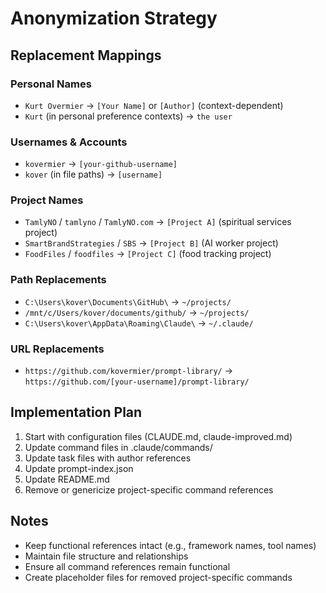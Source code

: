 # Anonymization Strategy

## Replacement Mappings

### Personal Names
- `Kurt Overmier` → `[Your Name]` or `[Author]` (context-dependent)
- `Kurt` (in personal preference contexts) → `the user`

### Usernames & Accounts
- `kovermier` → `[your-github-username]`
- `kover` (in file paths) → `[username]`

### Project Names
- `TamlyNO` / `tamlyno` / `TamlyNO.com` → `[Project A]` (spiritual services project)
- `SmartBrandStrategies` / `SBS` → `[Project B]` (AI worker project)
- `FoodFiles` / `foodfiles` → `[Project C]` (food tracking project)

### Path Replacements
- `C:\Users\kover\Documents\GitHub\` → `~/projects/`
- `/mnt/c/Users/kover/documents/github/` → `~/projects/`
- `C:\Users\kover\AppData\Roaming\Claude\` → `~/.claude/`

### URL Replacements
- `https://github.com/kovermier/prompt-library/` → `https://github.com/[your-username]/prompt-library/`

## Implementation Plan

1. Start with configuration files (CLAUDE.md, claude-improved.md)
2. Update command files in .claude/commands/
3. Update task files with author references
4. Update prompt-index.json
5. Update README.md
6. Remove or genericize project-specific command references

## Notes
- Keep functional references intact (e.g., framework names, tool names)
- Maintain file structure and relationships
- Ensure all command references remain functional
- Create placeholder files for removed project-specific commands